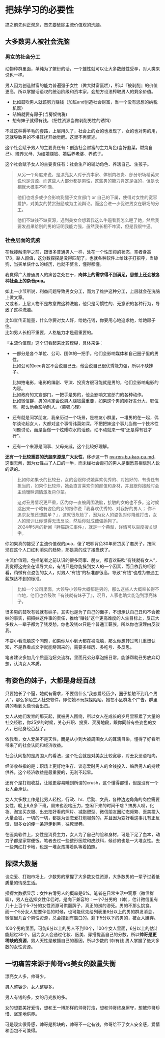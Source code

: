# 把妹学习的必要性

搞之前先纠正观念，首先要破除主流价值观的洗脑。

## **大多数男人被社会洗脑**

### **男女的社会分工**

动物种群里面，单纯为了繁衍的话，一个雄性就可以让大多数雌性受孕，对人类来说也一样。

男人因为创造财富的能力普遍强于女性（做大财富蛋糕），所以『被剥削』的价值更高，所以掌握话语权的统治阶级和资本家，会想方设法榨取男人的剩余价值。

* 比如鼓吹男人就该努力赚钱（加班and创造社会财富，当一个没有思想的纳税机器）
* 结婚就要有房子(当房奴纳税)
* 想有妹子就得有钱。（把性资源当做剥削男性的诱饵）

不过这种褥羊毛的套路，上层用久了，社会上的女的也发现了，女的也对男的用，这就导致男的不堪其扰开始觉醒。这里不再赘述。

这个社会赋予男人的主要责任有：创造社会财富的主力角色(当好韭菜，燃烧自己)、赡养父母、为结婚赚钱、婚后养老婆、养孩子。

这个社会赋予女人的主要责任有：社会生产的辅助角色、养活自己、生孩子。

> 从另一个角度来说，是漂亮女人对于资本家、体制内权贵、部分职场精英来说也是资源，而这些人大部分都是男性，这些男的能力肯定是强的，但是长相就大概率不咋滴。
>
> 他们也或多或少会影响狗腿子文宣部门 or 自己的下属，使得对女性的宽容爱护，对美女的赞赏鼓励成为主流舆论。而这会进一步促进男女在职场的分工。
>
> 他们不缺钱不缺资源，遇到美女会想着我这么牛逼看我怎么睡了她，然后我要发战果给别的男的证明我能力强，虽然我长相不咋滴，但是我很牛逼。

### 社会层面的洗脑

在我接触泡学之前，跟很多普通男人一样，处在一个性压抑的状态，笔者身高173，路人颜值，这分数探探是没得匹配了，也就各种软件上给妹子打招呼，当舔狗，当买单侠什么的经历，也就不赘言，懂得都懂。

我觉得广大普通男人的痛苦之处在于，**肉体上的需求得不到满足，思想上还会被各种社会上的杂音pua。**

如上一小节所说，利益问题导致男女分工，而为了维护这种分工，上层就会在洗脑上做文章。\
又或者，上层人物不是故意做这种洗脑，他只是习惯性的、无意识的各种行为，导致了这种洗脑。

比如宣传正能量，什么你要对女人好，给她花钱，你要用心地追求她，给她房子住。\
比如男人长相不重要，人格魅力才是最重要的。

『主流价值观』这个词看起来比较模糊，具体来讲：

*   一部分是各个单位、公司、团体的一把手，他们会影响媒体和自己圈子里的男性。\
    比如公司的ceo肯定不会说自己丑，他会说自己很优秀能力强，所以不缺妹子。

    比如拍电影，电影的编剧、导演、投资方很可能就是男的，他们会影响电影的内容。\
    比如政府的文宣部门，一把手是男的，他会影响文宣部门的各种动作。\
    比如微信群，男的肯定会说男人赚钱最重要，如果这个男的刚好辈分大、职位高，那么他会影响别人。（慕强心理）
* 还有就是同学朋友，我亲历过一个场景，是校友小群里，一堆男的在一起，偶尔谈论起女人，大都对这个事情讳莫如深，不把把妹这个事儿当做一个技术性问题讨论，而是当做一个炫耀吹水的话题，动不动就来一句“还是得有钱才行”。
* 还有一个来源是同事、父母亲戚，这个比较好理解。

**还有一个比较重要的洗脑来源是广大女性**，移步这一节 [nv-ren-bu-kao-pu.md](../er-guan-yu-nv-ren/nv-ren-bu-kao-pu.md "mention")， 这很无解，因为女性占了人口的一半，而未经社会毒打的男人是很愿意相信别人说的话的。

> 比如你如果长的比较丑，女的会跟你说她喜欢优秀的、对她好的、有责任有担当的，如果你比较帅，她会直言喜欢你的颜值和身材，并且跟你接触时会主动暧昧调情激发荷尔蒙。
>
> 这对丑男情况更严重，因为你一直被周围洗脑，接触的女的也不多。这时候跳出来一个略有姿色的女的跟你说『我喜欢优秀的、对我好的男人； 你不追求女孩还想脱单？』，这就很危险了，因为女人的姿色对你降维打击，女人的规训让你觉得无法反驳，然后你就成傀儡舔狗了。\
> 2024年5月的新闻『胖猫跳江事件』，就是一个典型，详情可以百度搜关键字。

你如果真的接受了主流价值观的pua，傻了吧唧背负30年房贷买了套房子，按照现在这个人口红利消失的趋势，那是真的成了接盘侠了。

主流价值观，包括笔者之前认识的很多同事、朋友，都喜欢鼓吹“有钱就有女人”，我觉得这完全在误导大众，有钱只是你能操到女人的一个因素，而且依我的经验看，稍微有点姿色的女人，对男人“有钱”的标准都很高，导致“有钱”也成为普通工薪族达不到的标准。

> 比如一个公司里面，大领导小领导大概都是男的，那么这些人大概率长得不咋地，他们也会鼓吹『有钱就有妹子了』，况且，人家也确实能泡到漂亮妹子。

很多男的鼓吹有钱就有妹子，其实也是为了自己的面子，不想承认自己丑和不会撩妹的事实，把把妹这件事的责任，推给“赚钱”这个更高难度的人生目标上，反正大多数人一辈子都为了钱发愁，你也没钱or只是个普通工薪族，所以你也没理由反驳我。

不要小看洗脑这个问题，如果你从小到大都在被洗脑，那么你想转过弯儿重塑认知，不是靠看点文字就能掰回来的，需要多经历、多吃亏、多反思。

笔者建议多加几个质量泡妞交流群，里面兄弟分享泡妞日常，能够帮助丑男放弃幻想，认清女人本质。

## 有姿色的妹子，大都是身经百战

只要她长了个逼，她就有需求，不要信什么“我恋爱经历少，圈子接触不到几个男人”，那么多陌生人社交软件，即使她不玩探探陌陌，她在小区群发个广告，群里男的看到头像也会出击。

女人从她们发育的那天起，就被男人围绕，所以女人在成长的岁月里积累了大量的社交经验，你25岁的时候，关心升职、投资、买房地段，跟你同龄有些姿色的女人，已经身经百战了。

依我看，女人爱美不是天性，而是从小到大被周围女人的耳濡目染，懂得了好看所带来了的社会认同和经济收益。

社会认同指的是周围人的看法，这个社会就是对美女比较宽容，对丑女恶语相向。

经济收益指的是：职场上更好地生存、谈恋爱时男人的金钱投入、婚后男人的持续供养。这个经济收益是最重要的，无利不起早。

还有个是打炮收益，让她更容易睡到所谓的crush，这个懂得都懂，但是没有一个女人会承认。

女人大多数工作是比男人轻松，行政、hr、后勤、文员，各种边边角角的岗位需要女性，晚上6点多下班，周末也没啥压力，空闲下来的时间干啥？搞男人呗，化妆、淘宝买衣服、出去拍好看的照片、减脂塑型、微信朋友圈动态频繁、医美投入大量金钱，一切的一切，都是为谈恋爱打炮服务的。并且因为变好看这事儿有正反馈，很多女的便一条道走到黑，往死里卷。

在医美软件上，女性是消费主力，女人为了自己的脸和身材，可是下足了血本，动刀子都是家常便饭。笔者去过一些整形医院和皮肤科，候诊的也是一大堆女性。去一些网红打卡地，也是一堆女孩排着队等着拍照。

## 探探大数据

谈恋爱、打炮市场上，少数男的掌握了大多数女性资源，大多数男的一辈子过着低质量的情感生活。

探探大数据显示：女性右滑男人的概率是6%。笔者在日常生活中观察（微信群聊），男人在选择女性伴侣时，是向下兼容的：一个7分男的（帅），估计微信里有几十上百个5-7分的女性资源可供翻牌子，真正的涝的涝死。男的不那么挑食。\
而一个5分女人想要伴侣的时候，也可能优先给列表里6分以上的男的群发消息，微信里几百个男性资源，总会撞到有窗口的。剩下5分以下的男的，被女人嫌弃。

100个男的里面，可能6分以上的男人不到10个，100个女人里面，6分以上的估计能超过30个，因为女人会通过化妆、医美、穿搭提高自己的分数，所以**帅哥是更稀缺的资源**，男人天性是散播自己的基因，所以少数的 帅/有钱 男人掌握了绝大多数的女性资源。

## 一切痛苦来源于帅哥vs美女的数量失衡

漂亮女人多，帅哥少。

男人整容少，女人整容多。

男人有钱的多，女的月光族的多。

女的想要美好爱情，想和王一博那样的帅哥打炮，想和帅哥终身厮守，想被帅哥珍惜、坚定地供养。

可是现实很骨感，帅哥是稀缺的，帅哥不一定有钱，帅哥给不了女人安全感，爱情和面包不可兼得。
